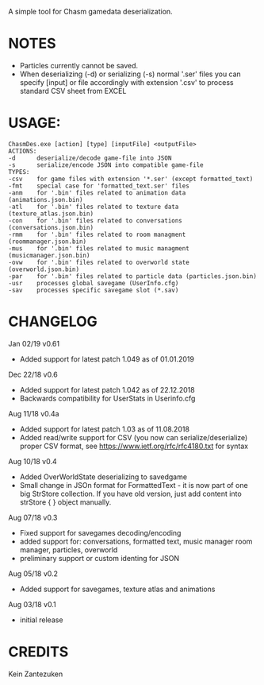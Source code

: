 A simple tool for Chasm gamedata deserialization.

# NOTES
* Particles currently cannot be saved.
* When deserializing (-d) or serializing (-s) normal '.ser'
  files you can specify [input] or <output> file accordingly
  with  extension '.csv' to process standard CSV sheet from EXCEL

# USAGE:
```
ChasmDes.exe [action] [type] [inputFile] <outputFile>
ACTIONS:
-d      deserialize/decode game-file into JSON
-s      serialize/encode JSON into compatible game-file
TYPES:
-csv    for game files with extension '*.ser' (except formatted_text)
-fmt    special case for 'formatted_text.ser' files
-anm    for '.bin' files related to animation data (animations.json.bin)
-atl    for '.bin' files related to texture data (texture_atlas.json.bin)
-con    for '.bin' files related to conversations (conversations.json.bin)
-rmm    for '.bin' files related to room managment (roommanager.json.bin)
-mus    for '.bin' files related to music managment (musicmanager.json.bin)
-ovw    for '.bin' files related to overworld state (overworld.json.bin)
-par    for '.bin' files related to particle data (particles.json.bin)
-usr    processes global savegame (UserInfo.cfg)
-sav    processes specific savegame slot (*.sav)
```

# CHANGELOG
Jan 02/19 v0.61
- Added support for latest patch 1.049 as of 01.01.2019

Dec 22/18 v0.6
- Added support for latest patch 1.042 as of 22.12.2018
- Backwards compatibility for UserStats in Userinfo.cfg

Aug 11/18 v0.4a
- Added support for latest patch 1.03 as of 11.08.2018
- Added read/write support for CSV (you now can serialize/deserialize)
  proper CSV format, see https://www.ietf.org/rfc/rfc4180.txt for syntax

Aug 10/18 v0.4
- Added OverWorldState deserializing to savedgame
- Small change in JSOn format for FormattedText - it is now part
  of one big StrStore collection. If you have old version, just
  add content into strStore { } object manually.

Aug 07/18 v0.3
- Fixed support for savegames decoding/encoding
- added support for: conversations, formatted text, music manager
  room manager, particles, overworld
- preliminary support or custom identing for JSON

Aug 05/18 v0.2
- Added support for savegames, texture atlas and animations

Aug 03/18 v0.1
- initial release

# CREDITS
Kein Zantezuken  
